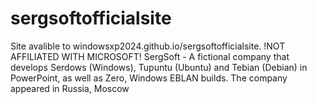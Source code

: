 # sergsoftofficialsite
Site avalible to windowsxp2024.github.io/sergsoftofficialsite.
!NOT AFFILIATED WITH MICROSOFT!
SergSoft - A fictional company that develops Serdows (Windows), Tupuntu (Ubuntu) and Tebian (Debian) in PowerPoint, as well as Zero, Windows EBLAN builds. The company appeared in Russia, Moscow
